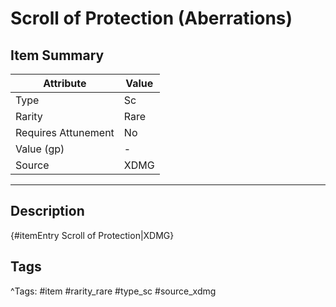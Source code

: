# Scroll of Protection (Aberrations)

## Item Summary

| Attribute            | Value                        |
|----------------------|------------------------------|
| Type                 | Sc |
| Rarity               | Rare             |
| Requires Attunement  | No                |
| Value (gp)           | -    |
| Source               | XDMG |

---

## Description

{#itemEntry Scroll of Protection|XDMG}

## Tags

^Tags: #item #rarity_rare #type_sc #source_xdmg